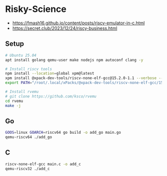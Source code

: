 # Risky-Science
- https://fmash16.github.io/content/posts/riscv-emulator-in-c.html
- https://secret.club/2023/12/24/riscy-business.html

## Setup
```bash
# Ubuntu 25.04
apt install golang qemu-user make nodejs npm autoconf clang -y

# Install riscv tools
npm install --location=global xpm@latest
xpm install @xpack-dev-tools/riscv-none-elf-gcc@15.2.0-1.1 --verbose --global --force
export PATH="/root/.local/xPacks/@xpack-dev-tools/riscv-none-elf-gcc/15.2.0-1.1/.content/bin:$PATH"

# Install rvemu
# git clone https://github.com/ksco/rvemu
cd rvemu
make -j
```

## Go
```bash
GOOS=linux GOARCH=riscv64 go build -o add_go main.go
qemu-riscv64 ./add_go
```

## C
```bash
riscv-none-elf-gcc main.c -o add_c
qemu-riscv32 ./add_c
```
